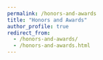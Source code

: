 ```yaml
---
permalink: /honors-and-awards
title: "Honors and Awards"
author_profile: true
redirect_from: 
  - /honors-and-awards/
  - /honors-and-awards.html
---
```

